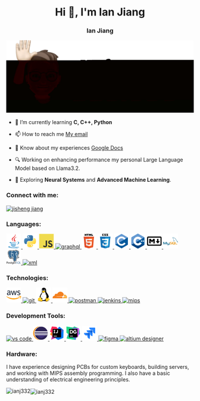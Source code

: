 <h1 align="center">Hi 👋, I'm Ian Jiang</h1>
<h3 align="center">Ian Jiang</h3>

[![N|Solid](https://github.com/IanJ332/github.io/blob/main/src/assets/images/welcomepage.jpg)](https://ianj332.github.io/github.io/)

- 🌱 I’m currently learning **C, C++, Python**
- 📫 How to reach me [My email](mailto:jiangjs03@gmail.com)
- 📄 Know about my experiences [Google Docs](https://drive.google.com/file/d/1BzDAJgFk1eil1kp6wpwWfgpApZhEMnFN/view?usp=sharing)

- 🔍 Working on enhancing performance my personal Large Language Model based on Llama3.2.
- 🔬 Exploring **Neural Systems** and **Advanced Machine Learning**.

<h3 align="left">Connect with me:</h3>
<p align="left">
<a href="https://linkedin.com/in/jisheng-jiang" target="blank"><img align="center" src="https://raw.githubusercontent.com/rahuldkjain/github-profile-readme-generator/master/src/images/icons/Social/linked-in-alt.svg" alt="jisheng jiang" height="30" width="40" /></a>
</p>

<h3 align="left">Languages:</h3>
<p align="left">
  <a href="https://www.java.com" target="_blank" rel="noreferrer">
    <img src="https://raw.githubusercontent.com/devicons/devicon/master/icons/java/java-original.svg" alt="java" width="40" height="40"/> 
  </a>
  <a href="https://www.python.org" target="_blank" rel="noreferrer">
    <img src="https://raw.githubusercontent.com/devicons/devicon/master/icons/python/python-original.svg" alt="python" width="40" height="40"/> 
  </a>
  <a href="https://developer.mozilla.org/en-US/docs/Web/JavaScript" target="_blank" rel="noreferrer">
    <img src="https://raw.githubusercontent.com/devicons/devicon/master/icons/javascript/javascript-original.svg" alt="javascript" width="40" height="40"/> 
  </a>
  <a href="https://graphql.org" target="_blank" rel="noreferrer">
    <img src="https://www.vectorlogo.zone/logos/graphql/graphql-icon.svg" alt="graphql" width="40" height="40"/> 
  </a>
  <a href="https://www.w3.org/html/" target="_blank" rel="noreferrer">
    <img src="https://raw.githubusercontent.com/devicons/devicon/master/icons/html5/html5-original-wordmark.svg" alt="html5" width="40" height="40"/> 
  </a>
  <a href="https://www.w3schools.com/css/" target="_blank" rel="noreferrer">
    <img src="https://raw.githubusercontent.com/devicons/devicon/master/icons/css3/css3-original-wordmark.svg" alt="css3" width="40" height="40"/> 
  </a>
  <a href="https://www.cprogramming.com/" target="_blank" rel="noreferrer">
    <img src="https://raw.githubusercontent.com/devicons/devicon/master/icons/c/c-original.svg" alt="c" width="40" height="40"/> 
  </a>
  <a href="https://www.w3schools.com/cpp/" target="_blank" rel="noreferrer">
    <img src="https://raw.githubusercontent.com/devicons/devicon/master/icons/cplusplus/cplusplus-original.svg" alt="cplusplus" width="40" height="40"/> 
  </a>
  <a href="https://www.markdownguide.org/" target="_blank" rel="noreferrer">
    <img src="https://raw.githubusercontent.com/devicons/devicon/master/icons/markdown/markdown-original.svg" alt="markdown" width="40" height="40"/> 
  </a>
  <a href="https://www.mysql.com/" target="_blank" rel="noreferrer">
    <img src="https://raw.githubusercontent.com/devicons/devicon/master/icons/mysql/mysql-original-wordmark.svg" alt="mysql" width="40" height="40"/> 
  </a>
  <a href="https://www.postgresql.org" target="_blank" rel="noreferrer">
    <img src="https://raw.githubusercontent.com/devicons/devicon/master/icons/postgresql/postgresql-original-wordmark.svg" alt="postgresql" width="40" height="40"/> 
  </a>
  <a href="https://www.w3schools.com/xml/" target="_blank" rel="noreferrer">
    <img src="https://www.svgrepo.com/show/31053/xml.svg" alt="xml" width="40" height="40"/>
  </a>
</p>

<h3 align="left">Technologies:</h3>
<p align="left">
  <a href="https://aws.amazon.com" target="_blank" rel="noreferrer">
    <img src="https://raw.githubusercontent.com/devicons/devicon/master/icons/amazonwebservices/amazonwebservices-original-wordmark.svg" alt="aws" width="40" height="40"/> 
  </a>
  <a href="https://git-scm.com/" target="_blank" rel="noreferrer">
    <img src="https://www.vectorlogo.zone/logos/git-scm/git-scm-icon.svg" alt="git" width="40" height="40"/> 
  </a>
  <a href="https://www.linux.org/" target="_blank" rel="noreferrer">
    <img src="https://raw.githubusercontent.com/devicons/devicon/master/icons/linux/linux-original.svg" alt="linux" width="40" height="40"/> 
  </a>
  <a href="https://www.cloudflare.com/" target="_blank" rel="noreferrer">
    <img src="https://raw.githubusercontent.com/devicons/devicon/master/icons/cloudflare/cloudflare-original.svg" alt="cloudflare" width="40" height="40"/> 
  </a>
  <a href="https://www.postman.com/" target="_blank" rel="noreferrer">
    <img src="https://www.vectorlogo.zone/logos/getpostman/getpostman-icon.svg" alt="postman" width="40" height="40"/> 
  </a>
  <a href="https://www.jenkins.io/" target="_blank" rel="noreferrer">
    <img src="https://www.vectorlogo.zone/logos/jenkins/jenkins-icon.svg" alt="jenkins" width="40" height="40"/> 
  </a>
  <a href="https://student.cs.uwaterloo.ca/~cs241/mips/mipsasm.html" target="_blank" rel="noreferrer">
    <img src="https://play-lh.googleusercontent.com/r78ahXilgCFsgCHi0UQYbNkq7suI0HtF4uCpjR_c0dJ5YOQgOe6SuJ8OlV0G5gIRupM" alt="mips" width="40" height="40"/> 
  </a>
</p>

<h3 align="left">Development Tools:</h3>
<p align="left">
  <a href="https://code.visualstudio.com/" target="_blank" rel="noreferrer">
    <img src="https://cdn.icon-icons.com/icons2/2107/PNG/512/file_type_vscode_icon_130084.png" alt="vs code" width="40" height="40"/> 
  </a>
  <a href="https://www.eclipse.org/" target="_blank" rel="noreferrer">
    <img src="https://raw.githubusercontent.com/devicons/devicon/master/icons/eclipse/eclipse-original.svg" alt="eclipse" width="40" height="40"/> 
  </a>
  <a href="https://www.jetbrains.com/idea/" target="_blank" rel="noreferrer">
    <img src="https://raw.githubusercontent.com/devicons/devicon/master/icons/intellij/intellij-original.svg" alt="intellij" width="40" height="40"/> 
  </a>
  <a href="https://www.jetbrains.com/datagrip/" target="_blank" rel="noreferrer">
    <img src="https://raw.githubusercontent.com/devicons/devicon/master/icons/datagrip/datagrip-original.svg" alt="datagrip" width="40" height="40"/> 
  </a>
  <a href="https://www.atlassian.com/software/jira" target="_blank" rel="noreferrer">
    <img src="https://raw.githubusercontent.com/devicons/devicon/master/icons/jira/jira-original.svg" alt="jira" width="40" height="40"/> 
  </a>
  <a href="https://www.figma.com/" target="_blank" rel="noreferrer">
    <img src="https://www.vectorlogo.zone/logos/figma/figma-icon.svg" alt="figma" width="40" height="40"/> 
  <a href="https://www.altium.com/" target="_blank" rel="noreferrer">
    <img src="https://cdn-static.altium.com/themes/custom/altium_designer_new/html/dist/images/logo-ad-black.svg" alt="altium designer" width="40" height="40"/> 
  </a>
</p>

<h3 align="left">Hardware:</h3>
<p align="left">
  I have experience designing PCBs for custom keyboards, building servers, and working with MIPS assembly programming. I also have a basic understanding of electrical engineering principles.
</p>

<p><img align="left" src="https://github-readme-stats.vercel.app/api/top-langs?username=ianj332&show_icons=true&locale=en&layout=compact" alt="ianj332" /></p>

<p><img align="center" src="https://github-readme-streak-stats.herokuapp.com/?user=ianj332&" alt="ianj332" /></p>

